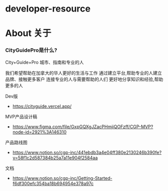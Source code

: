 # developer-resource  

# About 关于
### CityGuidePro是什么?

City+Guide+Pro
城市、指南和专业的人

我们希望帮助在加拿大的华人更好的生活与工作
通过建立平台,帮助专业的人建立品牌、接触更多客户
连接专业的人与需要帮助的人们
更好地分享知识和经验,帮助更多的人

Dev版 
* https://cityguide.vercel.app/

MVP产品设计稿 
* https://www.figma.com/file/GxpGQXgJZacPHmjiQOFzff/CGP-MVP?node-id=2921%3A146310

产品路线图  
* https://www.notion.so/cgp-inc/441ebdb3a4e04ff380e2130246b390fe?v=58f1c2d587384b25a7a11e904f2584aa

文档 
* https://www.notion.so/cgp-inc/Getting-Started-f6df300efc354ba18b694954e378a97c
